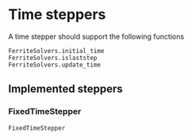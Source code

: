 # Time steppers
A time stepper should support the following functions

```@docs
FerriteSolvers.initial_time
FerriteSolvers.islaststep
FerriteSolvers.update_time
```

## Implemented steppers

### FixedTimeStepper
```@docs
FixedTimeStepper
```
